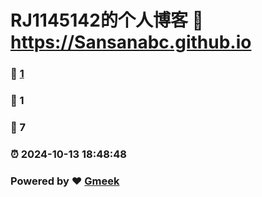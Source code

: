 # RJ1145142的个人博客 :link: https://Sansanabc.github.io 
### :page_facing_up: [1](https://Sansanabc.github.io/tag.html) 
### :speech_balloon: 1 
### :hibiscus: 7 
### :alarm_clock: 2024-10-13 18:48:48 
### Powered by :heart: [Gmeek](https://github.com/Meekdai/Gmeek)
